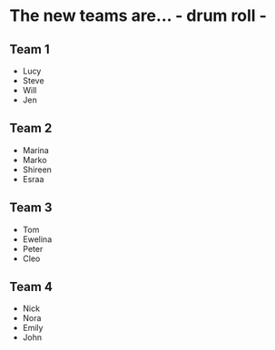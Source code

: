# The new teams are... - drum roll -

## Team 1

* Lucy
* Steve
* Will
* Jen

## Team 2

* Marina
* Marko
* Shireen
* Esraa

## Team 3

* Tom
* Ewelina
* Peter
* Cleo

## Team 4

* Nick
* Nora
* Emily
* John